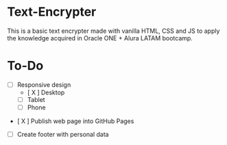 # Text-Encrypter
This is a basic text encrypter made with vanilla HTML, CSS and JS to
apply the knowledge acquired in Oracle ONE + Alura LATAM bootcamp.

# To-Do
- [ ] Responsive design
    - [ X ] Desktop
    - [ ] Tablet
    - [ ] Phone
- [ X ] Publish web page into GitHub Pages
- [ ] Create footer with personal data
